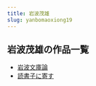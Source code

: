 ```yaml
---
title: 岩波茂雄
slug: yanbomaoxiong19
---
```


## 岩波茂雄の作品一覧

- [岩波文庫論](yanbowenkulune2)
- [読書子に寄す](dushuzinijisu94)
